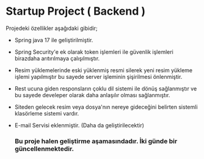 


# Startup Project ( Backend )

Projedeki özellikler aşağıdaki gibidir;
- Spring java 17 ile geliştirilmiştir.
- Spring Security'e ek olarak token işlemleri ile güvenlik işlemleri birazdaha arıtırılmaya çalışılmıştır.
- Resim yüklemelerinde eski yüklenmiş resmi silerek yeni resim yükleme işlemi yapılmıştır bu sayede server işleminin şişirilmesi önlenmiştir.
- Rest ucuna giden responsların çoklu dil sistemi ile dönüş sağlanmıştır ve bu sayede develeper olarak daha anlaşılır olması sağlanmıştır.
- Siteden gelecek resim veya dosya'nın nereye gideceğini belirten sistemli klasörleme sistemi vardır.
- E-mail Servisi eklenmiştir. (Daha da geliştirilecektir)


    ### Bu proje halen geliştirme aşamasındadır. İki günde bir güncellenmektedir. ###